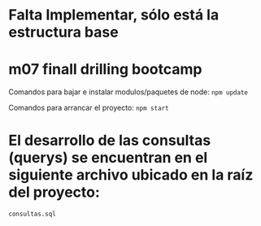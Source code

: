 # Falta Implementar, sólo está la estructura base

# m07 finall drilling bootcamp



Comandos para bajar e instalar modulos/paquetes de node:
``` npm update ```

Comandos para arrancar el proyecto:
``` npm start ```


# El desarrollo de las consultas (querys) se encuentran en el siguiente archivo ubicado en la raíz del proyecto:
``` consultas.sql ```